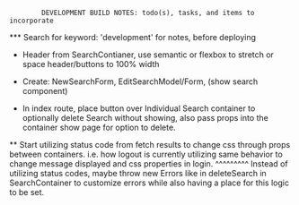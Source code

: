 			DEVELOPMENT BUILD NOTES: todo(s), tasks, and items to incorporate

***	Search for keyword: 'development' for notes, before deploying

*	Header from SearchContianer, use semantic or flexbox to stretch or space header/buttons to 100% width

*	Create:	NewSearchForm, EditSearchModel/Form, (show search component)

*	In index route, place button over Individual Search container to optionally delete Search without showing, also pass props into the container show page for option to delete.

**	Start utilizing status code from fetch results to change css through props between containers. i.e. how logout is currently utilizing same behavior to change message displayed and css properties in login.
^^^^^^^^^ Instead of utilizing status codes, maybe throw new Errors like in deleteSearch in SearchContainer to customize errors while also having a place for this logic to be set.



<!-- semantic-ui color options: 
	["red","orange","yellow","olive","green","teal","blue","violet","purple","pink","brown","grey","black","facebook","google plus","instagram","linkedin","twitter","vk","youtube"] -->